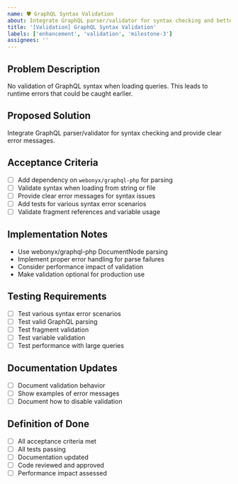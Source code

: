 ```yaml
---
name: 🛡️ GraphQL Syntax Validation
about: Integrate GraphQL parser/validator for syntax checking and better error handling
title: '[Validation] GraphQL Syntax Validation'
labels: ['enhancement', 'validation', 'milestone-3']
assignees: ''
---
```


## Problem Description
No validation of GraphQL syntax when loading queries. This leads to runtime errors that could be caught earlier.

## Proposed Solution
Integrate GraphQL parser/validator for syntax checking and provide clear error messages.

## Acceptance Criteria
- [ ] Add dependency on `webonyx/graphql-php` for parsing
- [ ] Validate syntax when loading from string or file
- [ ] Provide clear error messages for syntax issues
- [ ] Add tests for various syntax error scenarios
- [ ] Validate fragment references and variable usage

## Implementation Notes
- Use webonyx/graphql-php DocumentNode parsing
- Implement proper error handling for parse failures
- Consider performance impact of validation
- Make validation optional for production use

## Testing Requirements
- [ ] Test various syntax error scenarios
- [ ] Test valid GraphQL parsing
- [ ] Test fragment validation
- [ ] Test variable validation
- [ ] Test performance with large queries

## Documentation Updates
- [ ] Document validation behavior
- [ ] Show examples of error messages
- [ ] Document how to disable validation

## Definition of Done
- [ ] All acceptance criteria met
- [ ] All tests passing
- [ ] Documentation updated
- [ ] Code reviewed and approved
- [ ] Performance impact assessed